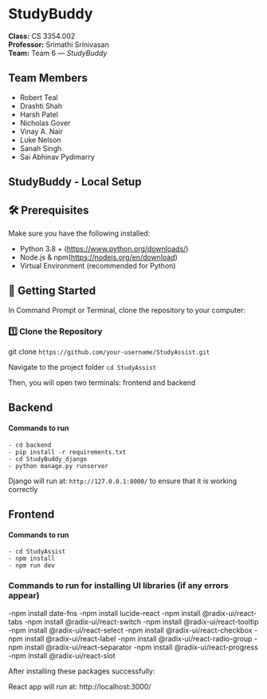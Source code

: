 ﻿# StudyBuddy

**Class:** CS 3354.002  
**Professor:** Srimathi Srinivasan  
**Team:** Team 6 — *StudyBuddy*

##  Team Members
- Robert Teal
- Drashti Shah
- Harsh Patel
- Nicholas Gover
- Vinay A. Nair
- Luke Nelson
- Sanah Singh
- Sai Abhinav Pydimarry

## StudyBuddy - Local Setup 

## 🛠️ Prerequisites

Make sure you have the following installed:

- Python 3.8 + (https://www.python.org/downloads/)
- Node.js & npm(https://nodejs.org/en/download)
- Virtual Environment (recommended for Python)

## 🚀 Getting Started

In Command Prompt or Terminal, clone the repository to your computer:

### 1️⃣ Clone the Repository

git clone `https://github.com/your-username/StudyAssist.git`

Navigate to the project folder 
`cd StudyAssist`

Then, you will open two terminals: frontend and backend 

## Backend 
#### Commands to run
```
- cd backend 
- pip install -r requirements.txt
- cd StudyBuddy_django
- python manage.py runserver 
```

Django will run at: `http://127.0.0.1:8000/` to ensure that it is working correctly

## Frontend
#### Commands to run
```Commands to run
- cd StudyAssist
- npm install
- npm run dev
```
### Commands to run for installing UI libraries (if any errors appear)

-npm install date-fns
-npm install lucide-react
-npm install @radix-ui/react-tabs
-npm install @radix-ui/react-switch
-npm install @radix-ui/react-tooltip
-npm install @radix-ui/react-select
-npm install @radix-ui/react-checkbox
-npm install @radix-ui/react-label
-npm install @radix-ui/react-radio-group
-npm install @radix-ui/react-separator
-npm install @radix-ui/react-progress
-npm install @radix-ui/react-slot

After installing these packages successfully:

React app will run at:
http://localhost:3000/